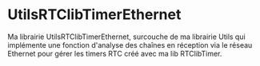UtilsRTClibTimerEthernet
========================

Ma librairie UtilsRTClibTimerEthernet, surcouche de ma librairie Utils qui implémente une fonction d'analyse des chaînes en réception via le réseau Ethernet pour gérer les timers RTC créé avec ma lib RTClibTimer.